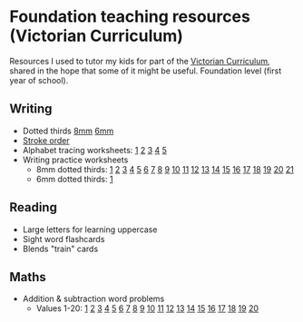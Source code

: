Foundation teaching resources (Victorian Curriculum)
====================================================

Resources I used to tutor my kids for part of the [Victorian Curriculum](https://victoriancurriculum.vcaa.vic.edu.au/), shared in the hope
that some of it might be useful. Foundation level (first year of school).

## Writing

  * Dotted thirds [8mm](https://github.com/kuperov/vic-school-worksheets/raw/refs/heads/master/writing/dotted_thirds_8mm.pdf) [6mm](https://github.com/kuperov/vic-school-worksheets/raw/refs/heads/master/writing/dotted_thirds_6mm.pdf)
  * [Stroke order](https://github.com/kuperov/vic-school-worksheets/raw/refs/heads/master/writing/alphabet/stroke_order.pdf)
  * Alphabet tracing worksheets: [1](https://github.com/kuperov/vic-school-worksheets/raw/refs/heads/master/writing/alphabet/alphabet_trace_level_1.pdf)
 [2](https://github.com/kuperov/vic-school-worksheets/raw/refs/heads/master/writing/alphabet/alphabet_trace_level_2.pdf)
 [3](https://github.com/kuperov/vic-school-worksheets/raw/refs/heads/master/writing/alphabet/alphabet_trace_level_3.pdf)
 [4](https://github.com/kuperov/vic-school-worksheets/raw/refs/heads/master/writing/alphabet/alphabet_trace_level_4.pdf)
 [5](https://github.com/kuperov/vic-school-worksheets/raw/refs/heads/master/writing/alphabet/alphabet_trace_level_5.pdf)
  * Writing practice worksheets
    - 8mm dotted thirds: [1](https://github.com/kuperov/vic-school-worksheets/raw/refs/heads/master/writing/text/8mm/01_fartnado.pdf)
[2](https://github.com/kuperov/vic-school-worksheets/raw/refs/heads/master/writing/text/8mm/02_booger.pdf)
[3](https://github.com/kuperov/vic-school-worksheets/raw/refs/heads/master/writing/text/8mm/03_sbd.pdf)
[4](https://github.com/kuperov/vic-school-worksheets/raw/refs/heads/master/writing/text/8mm/04_brush.pdf)
[5](https://github.com/kuperov/vic-school-worksheets/raw/refs/heads/master/writing/text/8mm/05_earwax.pdf)
[6](https://github.com/kuperov/vic-school-worksheets/raw/refs/heads/master/writing/text/8mm/06_jabberwocky.pdf)
[7](https://github.com/kuperov/vic-school-worksheets/raw/refs/heads/master/writing/text/8mm/07_pie.pdf)
[8](https://github.com/kuperov/vic-school-worksheets/raw/refs/heads/master/writing/text/8mm/08_frog.pdf)
[9](https://github.com/kuperov/vic-school-worksheets/raw/refs/heads/master/writing/text/8mm/09_green_frog.pdf)
[10](https://github.com/kuperov/vic-school-worksheets/raw/refs/heads/master/writing/text/8mm/10_monkey.pdf)
[11](https://github.com/kuperov/vic-school-worksheets/raw/refs/heads/master/writing/text/8mm/11_tonguetwisters.pdf)
[12](https://github.com/kuperov/vic-school-worksheets/raw/refs/heads/master/writing/text/8mm/12_woodchuck.pdf)
[13](https://github.com/kuperov/vic-school-worksheets/raw/refs/heads/master/writing/text/8mm/13_cat.pdf)
[14](https://github.com/kuperov/vic-school-worksheets/raw/refs/heads/master/writing/text/8mm/14_crocodile.pdf)
[15](https://github.com/kuperov/vic-school-worksheets/raw/refs/heads/master/writing/text/8mm/15_grinch.pdf)
[16](https://github.com/kuperov/vic-school-worksheets/raw/refs/heads/master/writing/text/8mm/16_lakes.pdf)
[17](https://github.com/kuperov/vic-school-worksheets/raw/refs/heads/master/writing/text/8mm/17_silly.pdf)
[18](https://github.com/kuperov/vic-school-worksheets/raw/refs/heads/master/writing/text/8mm/18_tongue.pdf)
[19](https://github.com/kuperov/vic-school-worksheets/raw/refs/heads/master/writing/text/8mm/19_tweetle.pdf)
[20](https://github.com/kuperov/vic-school-worksheets/raw/refs/heads/master/writing/text/8mm/20_voom.pdf)
[21](https://github.com/kuperov/vic-school-worksheets/raw/refs/heads/master/writing/text/8mm/21_greeneggsham.pdf)
    - 6mm dotted thirds: [1](https://github.com/kuperov/vic-school-worksheets/raw/refs/heads/master/writing/text/6mm/01_wocket.pdf)

## Reading

  * Large letters for learning uppercase
  * Sight word flashcards
  * Blends "train" cards

## Maths

  * Addition & subtraction word problems
    - Values 1-20: [1](https://github.com/kuperov/vic-school-worksheets/raw/refs/heads/master/maths/add_sub_word_problems_01.pdf)
[2](https://github.com/kuperov/vic-school-worksheets/raw/refs/heads/master/maths/add_sub_word_problems_02.pdf)
[3](https://github.com/kuperov/vic-school-worksheets/raw/refs/heads/master/maths/add_sub_word_problems_03.pdf)
[4](https://github.com/kuperov/vic-school-worksheets/raw/refs/heads/master/maths/add_sub_word_problems_04.pdf)
[5](https://github.com/kuperov/vic-school-worksheets/raw/refs/heads/master/maths/add_sub_word_problems_05.pdf)
[6](https://github.com/kuperov/vic-school-worksheets/raw/refs/heads/master/maths/add_sub_word_problems_06.pdf)
[7](https://github.com/kuperov/vic-school-worksheets/raw/refs/heads/master/maths/add_sub_word_problems_07.pdf)
[8](https://github.com/kuperov/vic-school-worksheets/raw/refs/heads/master/maths/add_sub_word_problems_08.pdf)
[9](https://github.com/kuperov/vic-school-worksheets/raw/refs/heads/master/maths/add_sub_word_problems_09.pdf)
[10](https://github.com/kuperov/vic-school-worksheets/raw/refs/heads/master/maths/add_sub_word_problems_10.pdf)
[11](https://github.com/kuperov/vic-school-worksheets/raw/refs/heads/master/maths/add_sub_word_problems_11.pdf)
[12](https://github.com/kuperov/vic-school-worksheets/raw/refs/heads/master/maths/add_sub_word_problems_12.pdf)
[13](https://github.com/kuperov/vic-school-worksheets/raw/refs/heads/master/maths/add_sub_word_problems_13.pdf)
[14](https://github.com/kuperov/vic-school-worksheets/raw/refs/heads/master/maths/add_sub_word_problems_14.pdf)
[15](https://github.com/kuperov/vic-school-worksheets/raw/refs/heads/master/maths/add_sub_word_problems_15.pdf)
[16](https://github.com/kuperov/vic-school-worksheets/raw/refs/heads/master/maths/add_sub_word_problems_16.pdf)
[17](https://github.com/kuperov/vic-school-worksheets/raw/refs/heads/master/maths/add_sub_word_problems_17.pdf)
[18](https://github.com/kuperov/vic-school-worksheets/raw/refs/heads/master/maths/add_sub_word_problems_18.pdf)
[19](https://github.com/kuperov/vic-school-worksheets/raw/refs/heads/master/maths/add_sub_word_problems_19.pdf)
[20](https://github.com/kuperov/vic-school-worksheets/raw/refs/heads/master/maths/add_sub_word_problems_20.pdf)
